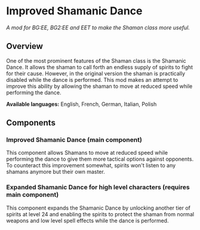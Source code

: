 # Improved Shamanic Dance
*A mod for BG:EE, BG2:EE and EET to make the Shaman class more useful.*

## Overview
One of the most prominent features of the Shaman class is the Shamanic Dance. It allows the shaman to call forth an endless supply of spirits to fight for their cause. However, in the original version the shaman is practically disabled while the dance is performed. This mod makes an attempt to improve this ability by allowing the shaman to move at reduced speed while performing the dance.

**Available languages:** English, French, German, Italian, Polish

## Components

### Improved Shamanic Dance (main component)

This component allows Shamans to move at reduced speed while performing the dance to give them more tactical options against opponents. To counteract this improvement somewhat, spirits won't listen to any shamans anymore but their own master.


### Expanded Shamanic Dance for high level characters (requires main component)

This component expands the Shamanic Dance by unlocking another tier of spirits at level 24 and enabling the spirits to protect the shaman from normal weapons and low level spell effects while the dance is performed.
